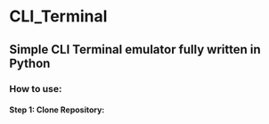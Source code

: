 # CLI_Terminal
## Simple CLI Terminal emulator fully written in Python

### How to use:
#### Step 1: Clone Repository:

